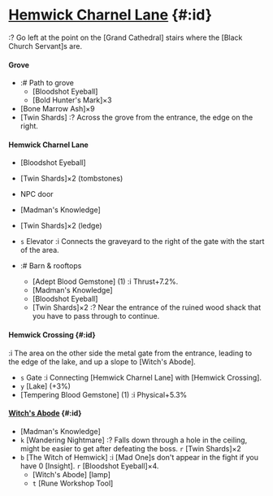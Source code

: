 # [Hemwick Charnel Lane](@) {#:id}
:? Go left at the point on the [Grand Cathedral] stairs where the [Black Church Servant]s are.

#### Grove
- :# Path to grove
  - [Bloodshot Eyeball]
  - [Bold Hunter's Mark]×3
- [Bone Marrow Ash]×9
- [Twin Shards]
  :? Across the grove from the entrance, the edge on the right.

#### Hemwick Charnel Lane
- [Bloodshot Eyeball]
- [Twin Shards]×2 (tombstones)
- NPC door
- [Madman's Knowledge]
- [Twin Shards]×2 (ledge)
- `s` Elevator
  :i Connects the graveyard to the right of the gate with the start of the area.

- :# Barn & rooftops
  - [Adept Blood Gemstone] (1)
    :i Thrust+7.2%.
  - [Madman's Knowledge]
  - [Bloodshot Eyeball]
  - [Twin Shards]×2
    :? Near the entrance of the ruined wood shack that you have to pass through to continue.

#### Hemwick Crossing {#:id}
:i The area on the other side the metal gate from the entrance, leading to the edge of the lake, and up a slope to [Witch's Abode].
- `s` Gate
  :i Connecting [Hemwick Charnel Lane] with [Hemwick Crossing].
- `y` [Lake] (+3%)
- [Tempering Blood Gemstone] (1)
  :i Physical+5.3%
  
#### [Witch's Abode](@) {#:id}
- [Madman's Knowledge]
- `k` [Wandering Nightmare]
  :? Falls down through a hole in the ceiling, might be easier to get after defeating the boss.
  `r` [Twin Shards]×2
- `b` [The Witch of Hemwick]
  :i [Mad One]s don't appear in the fight if you have 0 [Insight].
  `r` [Bloodshot Eyeball]×4.
  - [Witch's Abode] [lamp]
  - `t` [Rune Workshop Tool]
  
  
